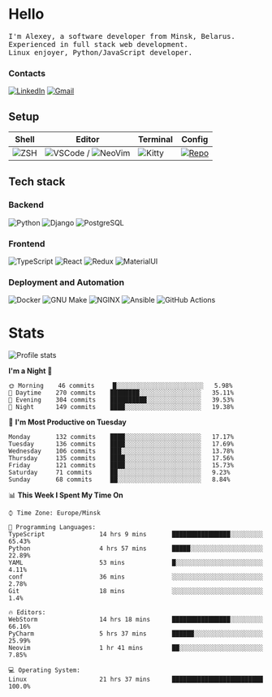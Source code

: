 # Hello

<p>
    <samp>
        I'm Alexey, a software developer from Minsk, Belarus.
        <br>
	Experienced in full stack web development.
	<br>
	Linux enjoyer, Python/JavaScript developer.
    </samp>
</p>

### Contacts

[![LinkedIn](https://img.icons8.com/fluency/48/000000/linkedin.png)](https://www.linkedin.com/in/dhvcc/)
[![Gmail](https://img.icons8.com/fluency/48/000000/gmail-new.png)](mailto:alexey.artishevskiy@gmail.com)

## Setup

| Shell | Editor | Terminal | Config |
|-------|--------|----------|--------|
| ![ZSH](https://img.shields.io/badge/-ZSH-000000?style=flat&logo=GNU-Bash) | ![VSCode](https://img.shields.io/badge/-VSCode-000000?style=flat&logo=Visual-Studio-Code&logoColor=0066b8) / ![NeoVim](https://img.shields.io/badge/-NeoVim-000000?style=flat&logo=Neovim) | ![Kitty](https://img.shields.io/badge/-Kitty-000000?style=flat&logo=Windows-Terminal) | [![Repo](https://img.shields.io/badge/-Repo-000000?style=flat&logo=Github)](https://github.com/dhvcc/configs)


## Tech stack

### Backend

![Python](https://img.shields.io/badge/-Python-black?style=flat&logo=Python&logoColor=FFE17E)
![Django](https://img.shields.io/badge/-Django-black?style=flat&logo=Django&logoColor=20AA76)
![PostgreSQL](https://img.shields.io/badge/-PostgreSQL-black?style=flat&logo=PostgreSQL)

### Frontend

![TypeScript](https://img.shields.io/badge/-TypeScript-black?style=flat&logo=TypeScript)
![React](https://img.shields.io/badge/-React-black?style=flat&logo=React)
![Redux](https://img.shields.io/badge/-Redux-black?style=flat&logo=Redux&logoColor=764ABC)
![MaterialUI](https://img.shields.io/badge/-MaterialUI-black?style=flat&logo=MUI&logoColor=9170c2)

### Deployment and Automation

![Docker](https://img.shields.io/badge/-Docker-black?style=flat&logo=Docker)
![GNU Make](https://img.shields.io/badge/-GNU%20Make-black?style=flat&logo=GNU)
![NGINX](https://img.shields.io/badge/-NGINX-black?style=flat&logo=NGINX&logoColor=009639)
![Ansible](https://img.shields.io/badge/-Ansible-black?style=flat&logo=Ansible)
![GitHub Actions](https://img.shields.io/badge/-GitHub%20Actions-black?style=flat&logo=GitHub-Actions)

# Stats

![Profile stats](https://github-readme-stats.dhvcc.vercel.app/api?username=dhvcc&hide_title=true&show_icons=true&count_private=true&theme=react&hide_border=true)

<!--START_SECTION:waka-->
**I'm a Night 🦉** 

```text
🌞 Morning    46 commits     █░░░░░░░░░░░░░░░░░░░░░░░░   5.98% 
🌆 Daytime    270 commits    ████████░░░░░░░░░░░░░░░░░   35.11% 
🌃 Evening    304 commits    ██████████░░░░░░░░░░░░░░░   39.53% 
🌙 Night      149 commits    ████░░░░░░░░░░░░░░░░░░░░░   19.38%

```
📅 **I'm Most Productive on Tuesday** 

```text
Monday       132 commits    ████░░░░░░░░░░░░░░░░░░░░░   17.17% 
Tuesday      136 commits    ████░░░░░░░░░░░░░░░░░░░░░   17.69% 
Wednesday    106 commits    ███░░░░░░░░░░░░░░░░░░░░░░   13.78% 
Thursday     135 commits    ████░░░░░░░░░░░░░░░░░░░░░   17.56% 
Friday       121 commits    ████░░░░░░░░░░░░░░░░░░░░░   15.73% 
Saturday     71 commits     ██░░░░░░░░░░░░░░░░░░░░░░░   9.23% 
Sunday       68 commits     ██░░░░░░░░░░░░░░░░░░░░░░░   8.84%

```


📊 **This Week I Spent My Time On** 

```text
⌚︎ Time Zone: Europe/Minsk

💬 Programming Languages: 
TypeScript               14 hrs 9 mins       ████████████████░░░░░░░░░   65.43% 
Python                   4 hrs 57 mins       █████░░░░░░░░░░░░░░░░░░░░   22.89% 
YAML                     53 mins             █░░░░░░░░░░░░░░░░░░░░░░░░   4.11% 
conf                     36 mins             ░░░░░░░░░░░░░░░░░░░░░░░░░   2.78% 
Git                      18 mins             ░░░░░░░░░░░░░░░░░░░░░░░░░   1.4%

🔥 Editors: 
WebStorm                 14 hrs 18 mins      ████████████████░░░░░░░░░   66.16% 
PyCharm                  5 hrs 37 mins       ██████░░░░░░░░░░░░░░░░░░░   25.99% 
Neovim                   1 hr 41 mins        ██░░░░░░░░░░░░░░░░░░░░░░░   7.85%

💻 Operating System: 
Linux                    21 hrs 37 mins      █████████████████████████   100.0%

```


<!--END_SECTION:waka-->
